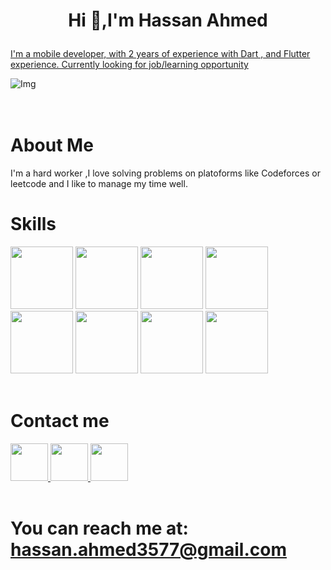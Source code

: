  # <p style="text-align: center;">**Hi 👋,I'm Hassan Ahmed**</p>

[I'm a mobile developer, with 2 years of experience with Dart , and Flutter experience. Currently looking for job/learning opportunity
](https://github.com/hassanah391 "GitHub Account")

![Img](https://media2.giphy.com/media/1wpaCOVdglMSYgjCum/giphy.gif?cid=ecf05e47jcvmvzul8o7phezhrfwlq5qwnkz0ol4upm7ts1rj&ep=v1_gifs_search&rid=giphy.gif&ct=g) <br>  
 <br>  
# About Me
I'm a hard worker ,I love solving problems on platoforms like Codeforces or leetcode and I like to manage my time well.
 <br>  
 

# Skills
<img src="https://cdn-images-1.medium.com/v2/resize:fit:1200/1*5-aoK8IBmXve5whBQM90GA.png" width="100" height="100"> 
<img src="https://upload.wikimedia.org/wikipedia/commons/7/7e/Dart-logo.png" width="100" height="100"> 
<img src="https://brandslogos.com/wp-content/uploads/thumbs/c-logo-vector.svg" width="100" height="100">
<img src="https://static.vecteezy.com/system/resources/previews/022/100/686/original/java-logo-transparent-free-png.png" width="100" height="100">
<img src="https://1.bp.blogspot.com/-kWxCvjwnSpk/YDC0Tr7_pFI/AAAAAAAABIg/zZBwUe4zH3wrjqGn5EFbHvM_YVp4dfePgCLcBGAsYHQ/s350/DS%2BLogo.png" width="100" height="100">
<img src="https://as1.ftcdn.net/v2/jpg/02/07/93/48/1000_F_207934815_9SAvVsstsRsLte4WZJf5Z1d9j2DSdM8c.jpg" width="100" height="100">
<img src="https://w7.pngwing.com/pngs/615/978/png-transparent-developer-development-object-oriented-programming-software-technology-icon.png" width="100" height="100">
<img src="https://iconape.com/wp-content/png_logo_vector/git-icon.png" width="100" height="100"> 
<br>  
<br>  


# Contact me 
<a href="https://github.com/hassanah391">
<img src="https://cdn-icons-png.flaticon.com/512/25/25231.png" width="60" height="60">
</a>
<a href="https://www.linkedin.com/in/hassan-ahmed-77578b206?utm_source=share&utm_campaign=share_via&utm_content=profile&utm_medium=android_app">
<img src="https://upload.wikimedia.org/wikipedia/commons/thumb/f/f8/LinkedIn_icon_circle.svg/800px-LinkedIn_icon_circle.svg.png" width="60" height="60">
</a>
<a href="https://www.instagram.com/hassan.ahmed360/?next=%2F">
<img src="https://www.kortegaard.co.uk/wp-content/uploads/2020/06/best-solutions-of-instagram-png-transparent-png-images-unique-white-instagram-logo-outline-of-white-instagram-logo-outline-copy.png" width="60" height="60">  
</a>

 <br>  
 <br>  

# **You can reach me at:** hassan.ahmed3577@gmail.com


